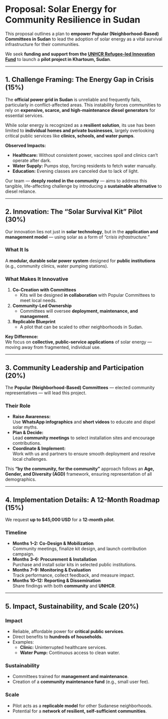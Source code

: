 # **Proposal: Solar Energy for Community Resilience in Sudan**

This proposal outlines a plan to **empower Popular (Neighborhood-Based) Committees in Sudan** to lead the adoption of solar energy as a vital survival infrastructure for their communities.  

We seek **funding and support from the [UNHCR Refugee-led Innovation Fund](https://www.unhcr.org/innovation/refugee-led-innovation-fund/)** to launch a **pilot project in Khartoum, Sudan**.

---

## **1. Challenge Framing: The Energy Gap in Crisis (15%)**

The **official power grid in Sudan** is unreliable and frequently fails, particularly in conflict-affected areas. This instability forces communities to rely on **expensive, scarce, and high-maintenance diesel generators** for essential services.

While solar energy is recognized as a **resilient solution**, its use has been limited to **individual homes and private businesses**, largely overlooking critical public services like **clinics, schools, and water pumps**.

**Observed Impacts:**
- **Healthcare:** Without consistent power, vaccines spoil and clinics can’t operate after dark.
- **Water Supply:** Pumps stop, forcing residents to fetch water manually.
- **Education:** Evening classes are canceled due to lack of light.

Our team — **deeply rooted in the community** — aims to address this tangible, life-affecting challenge by introducing a **sustainable alternative** to diesel reliance.

---

## **2. Innovation: The “Solar Survival Kit” Pilot (30%)**

Our innovation lies not just in **solar technology**, but in the **application and management model** — using solar as a form of *“crisis infrastructure.”*

### **What It Is**
A **modular, durable solar power system** designed for **public institutions** (e.g., community clinics, water pumping stations).

### **What Makes It Innovative**
1. **Co-Creation with Committees**  
   - Kits will be designed **in collaboration** with Popular Committees to meet local needs.
2. **Community-Led Ownership**  
   - Committees will oversee **deployment, maintenance, and management**.
3. **Replicable Blueprint**  
   - A pilot that can be scaled to other neighborhoods in Sudan.

**Key Difference:**  
We focus on **collective, public-service applications** of solar energy — moving away from fragmented, individual use.

---

## **3. Community Leadership and Participation (20%)**

The **Popular (Neighborhood-Based) Committees** — elected community representatives — will lead this project.

### **Their Role**
- **Raise Awareness:**  
  Use **WhatsApp infographics** and **short videos** to educate and dispel solar myths.
- **Plan & Decide:**  
  Lead **community meetings** to select installation sites and encourage contributions.
- **Coordinate & Implement:**  
  Work with us and partners to ensure smooth deployment and resolve local challenges.

This **“by the community, for the community”** approach follows an **Age, Gender, and Diversity (AGD)** framework, ensuring representation of all demographics.

---

## **4. Implementation Details: A 12-Month Roadmap (15%)**

We request **up to $45,000 USD** for a **12-month pilot**.

### **Timeline**
- **Months 1–2: Co-Design & Mobilization**  
  Community meetings, finalize kit design, and launch contribution campaign.
- **Months 3–6: Procurement & Installation**  
  Purchase and install solar kits in selected public institutions.
- **Months 7–9: Monitoring & Evaluation**  
  Track performance, collect feedback, and measure impact.
- **Months 10–12: Reporting & Dissemination**  
  Share findings with both **community** and **UNHCR**.

---

## **5. Impact, Sustainability, and Scale (20%)**

### **Impact**
- Reliable, affordable power for **critical public services**.
- Direct benefits to **hundreds of households**.
- Examples:  
  - **Clinic:** Uninterrupted healthcare services.  
  - **Water Pump:** Continuous access to clean water.

### **Sustainability**
- Committees trained for **management and maintenance**.
- Creation of a **community maintenance fund** (e.g., small user fee).

### **Scale**
- Pilot acts as a **replicable model** for other Sudanese neighborhoods.
- Potential for a **network of resilient, self-sufficient communities**.
